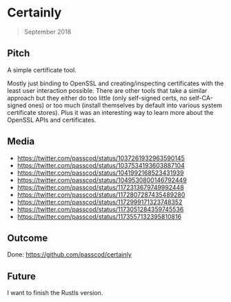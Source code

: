 # Certainly

> September 2018

## Pitch

A simple certificate tool.

Mostly just binding to OpenSSL and creating/inspecting certificates with the least user interaction
possible. There are other tools that take a similar approach but they either do too little (only
self-signed certs, no self-CA-signed ones) or too much (install themselves by default into various
system certificate stores). Plus it was an interesting way to learn more about the OpenSSL APIs and
certificates.

## Media

- <https://twitter.com/passcod/status/1037261932963590145>
- <https://twitter.com/passcod/status/1037534193603887104>
- <https://twitter.com/passcod/status/1041992168523431939>
- <https://twitter.com/passcod/status/1049530800146792449>
- <https://twitter.com/passcod/status/1172313679749992448>
- <https://twitter.com/passcod/status/1172807287435489280>
- <https://twitter.com/passcod/status/1172999171323748352>
- <https://twitter.com/passcod/status/1173051284359745536>
- <https://twitter.com/passcod/status/1173557132395810816>

## Outcome

Done: <https://github.com/passcod/certainly>

## Future

I want to finish the Rustls version.
